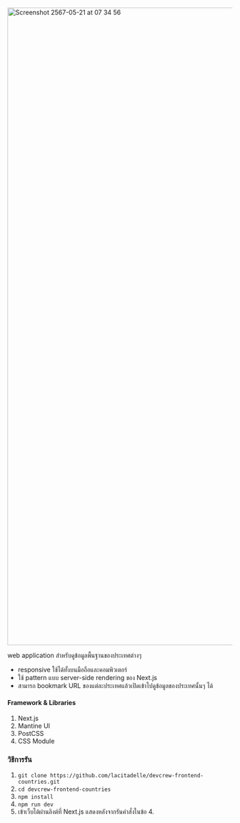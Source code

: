 ###
<img width="1428" alt="Screenshot 2567-05-21 at 07 34 56" src="https://github.com/lacitadelle/devcrew-frontend-countries/assets/122988058/df6c3cc6-b7e3-410d-80b0-21d70a97c06e">

web application สำหรับดูข้อมูลพื้นฐานของประเทศต่างๆ
- responsive ใช้ได้ทั้งบนมือถือและคอมพิวเตอร์
- ใช้ pattern แบบ server-side rendering ของ Next.js
- สามารถ bookmark URL ของแต่ละประเทศแล้วเปิดเข้าไปดูข้อมูลของประเทศนั้นๆ ได้

#### Framework & Libraries
1. Next.js
2. Mantine UI
3. PostCSS
4. CSS Module

### วิธีการรัน
1. ```git clone https://github.com/lacitadelle/devcrew-frontend-countries.git```
2. ```cd devcrew-frontend-countries```
3. ```npm install``` 
4. ```npm run dev```
5. เข้าเว็บได้ผ่านลิงต์ที่ Next.js แสดงหลังจากรันคำสั่งในข้อ 4.

   
